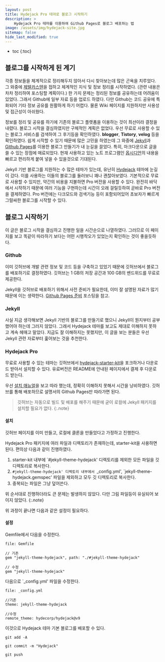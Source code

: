 ```yaml
---
layout: post
title: Hydejack Pro 테마로 블로그 시작하기 
description: >
    Hydejack Pro 테마를 이용하여 Github Pages로 블로그 배포하는 법
image: /assets/img/hydejack-site.jpg
sitemap: false
hide_last_modified: true
---
```

* toc
{:toc}

## 블로그를 시작하게 된 계기

 각종 정보들을 체계적으로 정리해두지 않아서 다시 찾아보는데 많은 곤욕을 치루었다. 그 와중에 [제텔카스텐](https://www.aladin.co.kr/shop/wproduct.aspx?ItemId=322210531)을 접하고 체계적인 지식 및 정보 정리를 시작하였다. (관련 내용은 차차 정리하여 포스팅할 계획이다.) 한 가지 문제는 정리된 정보를 공유하는데 어려움이 있었다. 그래서 Github에 일부 자료 등을 업로드 하였다. 다만 Github는 코드 공유에 특화되어 기타 정보 공유를 원활하게 하기 어렵다. 물론 Wiki 페이지를 지원하지만 사용성 및 접근성이 아쉬웠다.

  정보를 정리 및 공유를 하기에 기존의 블로그 플랫폼을 이용하는 것이 최선이라 결정을 내렸다. 블로그 시작을 결심하였지만 구체적인 계획은 없었다. 우선 무료로 사용할 수 있는 블로그 서비스를 검색하여 그 후기등을 확인하였다. **blogger**, **Tistory**, **velog** 등을 확인하였다. 쉽게 시작할 수 있기 때문에 많은 고민을 하였는데 그 와중에 [Jekyll](https://jekyllrb-ko.github.io/)과 [Github Pages](https://pages.github.com/)를 이용한 블로그 만들기가 내 눈길을 끌었다. 특히, 마크다운으로 글을 쓸 수 있는 장점에 매료되었다. 현재 사용하고 있는 노트 프로그램인 [옵시디언](https://obsidian.md/)의 내용을 빠르고 편리하게 붙여 넣을 수 있을것으로 기대된다.

  Jekyll 기반 블로그를 지원하는 수 많은 테마가 있는데, 유난히 [Hydejack](https://hydejack.com/) 테마에 눈길이 갔다. 이를 사용하는 이들의 블로그를 둘러보니 꽤나 괜찮아보였다. 기본적으로 무료로 사용할 수 있지만, 약간의 비용을 지불하면 Pro 버전을 사용할 수 있다. 완전히 바닥에서 시작하기 때문에 여러 기능을 구현하는데 시간이 오래 걸릴듯하여 곧바로 Pro 버전을 결제하였다. Pro 버전에는 다크모드와 검색기능 등이 포함되어있어 초보자가 빠르게 그럴싸한 블로그를 시작할 수 있다.

## 블로그 시작하기

 이 글은 블로그 시작을 결심하고 진행한 일을 시간순으로 나열하였다. 그러므로 이 페이지를 보고 똑같이 따라하기 보다는 어떤 시행착오가 있었는지 확인하는 것이 좋을듯하다.

### Github

 이미 깃허브에 개발 관련 정보 및 코드 등을 구축하고 있었기 때문에 깃허브에서 블로그를 배포하기로 결정하였다. 깃허브는 1 GB의 저장 공간과 100 GB의 밴드위드를 무료로 제공한다.

 Jekyll을 깃허브로 배포하기 위해서 사전 준비가 필요한데, 이미 잘 설명된 자료가 많기 때문에 이는 생략한다. [Github Pages 준비](https://bbarry-lee.github.io/dev/lets-create-a-github-page-1.html) 포스팅을 참고.

### Jekyll

 사실 지금 생각해보면 Jekyll 기반의 블로그를 만들기로 했으니 Jekyll이 뭔지부터 공부했어야 하는데 그러지 않았다. 그래서 Hydejack 테마를 보고도 제대로 이해하지 못하고 계속 헤매고 말았다. 지금도 잘 이해하지는 못했지만, 이 글을 보는 분들은 우선 Jekyll 관련 자료부터 훑어보는 것을 추천한다.

### Hydejack Pro

 무료로 사용할 수 있는 테마는 깃허브에서 [hydejack-starter-kit](https://github.com/hydecorp/hydejack-starter-kit)을 포크하거나 다운로드 받아서 설치할 수 있다. 유료버전은 README에 안내된 페이지에서 결제 후 다운로드 받는다.

 우선 [설치 매뉴얼](https://hydejack.com/docs/install/)을 보고 따라 했는데, 정확히 이해하지 못해서 시간을 낭비하였다. 깃허브를 통해 배포하므로 설명서의 Github Pages만 따라가면 된다.

 > 깃허브는 자동으로 빌드 및 배포를 해주기 때문에 굳이 로컬에 Jekyll 패키지를 설치할 필요가 없다.
{:.note}

#### 설치

 깃허브 페이지를 이미 만들고, 로컬에 클론을 만들었다고 가정하고 진행한다.

 Hydejack Pro 패키지에 여러 파일과 디렉토리가 존재하는데, starter-kit을 사용하면 된다. 편의상 다음과 같이 진행하였다.

 1. starter-kit 내부에 `#jekyll-theme-hydejack' 디렉토리를 제외한 모든 파일을 깃 디렉토리로 복사한다.
 2. `#jekyll-theme-hydejack' 디렉토리 내부에서 `_config.yml', `jekyll-theme-hydejack.gemspec' 파일을 제외하고 모두 깃 디렉토리로 복사한다.
 3. 중복되는 파일은 그냥 덮어쓴다.

  위 순서대로 진행하더라도 큰 문제는 발생하지 않았다. 다만 그림 파일등이 유실되어 보이지 않았다.
{:.note}

 위 과정이 끝나면 다음과 같은 설정이 필요하다.

#### 설정

 Gemfile에서 다음을 수정한다.

~~~
file: Gemfile

// 기존
gem "jekyll-theme-hydejack", path: "./#jekyll-theme-hydejack"

// 수정
gem "jekyll-theme-hydejack"
~~~

 다음으로 `_config.yml' 파일을 수정한다.

~~~
file: _config.yml

//기존
theme: jekyll-theme-hydejack

//수정
remote_theme: hydecorp/hydejack@v9
~~~

 이것으로 Hydejack 테마 기본 블로그를 배포할 수 있다.

 ~~~git
 git add -A

 git commit -m "Hydejack"

 git push
 ~~~
